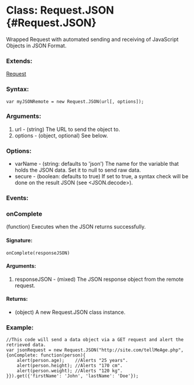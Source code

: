 Class: Request.JSON {#Request.JSON}
=================================

Wrapped Request with automated sending and receiving of JavaScript Objects in JSON Format.

### Extends:

[Request](/Request/Request)

### Syntax:

	var myJSONRemote = new Request.JSON(url[, options]);

### Arguments:

1. url     - (string) The URL to send the object to.
2. options - (object, optional) See below.

###	Options:

* varName - (string: defaults to 'json') The name for the variable that holds the JSON data. Set it to null to send raw data.
* secure  - (boolean: defaults to true) If set to true, a syntax check will be done on the result JSON (see <JSON.decode>).

### Events:

### onComplete

(function) Executes when the JSON returns successfully.

#### Signature:

	onComplete(responseJSON)

#### Arguments:

1. responseJSON - (mixed) The JSON response object from the remote request.

#### Returns:

* (object) A new Request.JSON class instance.

### Example:

	//This code will send a data object via a GET request and alert the retrieved data.
	var jsonRequest = new Request.JSON("http://site.com/tellMeAge.php", {onComplete: function(person){
		alert(person.age);    //Alerts "25 years".
		alert(person.height); //Alerts "170 cm".
		alert(person.weight); //Alerts "120 kg".
	}}).get({'firstName': 'John', 'lastName': 'Doe'});
